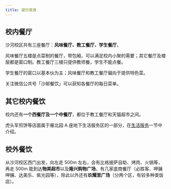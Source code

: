 ```yaml
---
title: 餐饮美食
---
```


## 校内餐厅

沙河校区共有三座餐厅：**风味餐厅、教工餐厅、学生餐厅**。

风味餐厅五楼是点菜制的餐厅，带包厢，可以满足校内小聚的需要；其它餐厅及楼层都是窗口制。教工餐厅三楼只提供教师餐，学生不能点餐。

学生餐厅的窗口以基本伙为主；风味餐厅和教工餐厅偏向于提供特色菜。

关注微信公共号「沙邮餐饮」可以获知各餐厅的每日菜单。

## 其它校内餐饮

校内还有**一个西餐厅及一个中餐厅**，都位于教工餐厅和天猫超市之间。

虎头军煎饼等店面属于雁北园 A 座地下生活服务区的一部分，在[生活服务](/沙河校区/生活服务#饮食)一节中介绍。

## 校外餐饮

从沙河校区西门出发，向左走 500m 左右，会有比格披萨自助、烤肉、火锅等，再走 500m 能到达**物美超市**以及**隆兴购物广场**，有几家底商餐厅（必胜客、呷脯呷脯、达美乐、紫光园等），除此以外还有**玖耀里广场**（分两个区，有较多种类饭店）。